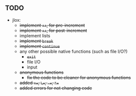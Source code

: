 ## TODO

- jlox:
    - ~~implement `++`, for pre-increment~~
    - ~~implement `++`, for post-increment~~
    - implement lists
    - ~~implement `break`~~
    - ~~implement `continue`~~
    - any other possible native functions (such as file I/O?)
        - ~~`exit`~~
        - file I/O
        - input
    - ~~anonymous functions~~
        - ~~fix the code to be cleaner for anonymous functions~~
    - ~~added `+=`, `\=`, `-=`, `*=`~~
    - ~~added errors for not changing code~~
